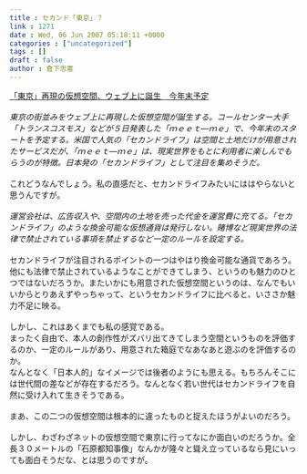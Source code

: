```yaml
---
title : セカンド「東京」？
link : 1271
date : Wed, 06 Jun 2007 05:18:11 +0000
categories : ["uncategorized"]
tags : []
draft : false
author : 倉下忠憲
---
```


<A HREF="http://www.asahi.com/business/update/0605/TKY200706050347.html" TARGET="_blank">「東京」再現の仮想空間、ウェブ上に誕生　今年末予定</A><BR><BR><I>東京の街並みをウェブ上に再現した仮想空間が誕生する。コールセンター大手「トランスコスモス」などが５日発表した「ｍｅｅｔ―ｍｅ」で、今年末のスタートを予定する。米国で人気の「セカンドライフ」は空間と土地だけが用意されたサービスだが、「ｍｅｅｔ―ｍｅ」は、現実世界をもとに利用者に楽しんでもらうのが特徴。日本発の「セカンドライフ」として注目を集めそうだ。</I><BR><BR>これどうなんでしょう。私の直感だと、セカンドライフみたいにははやらないと思うんですが。<BR><BR><I>運営会社は、広告収入や、空間内の土地を売った代金を運営費に充てる。「セカンドライフ」のような換金可能な仮想通貨は発行しない。賭博など現実世界の法律で禁止されている事項を禁止するなど一定のルールを設定する。</I> <BR><BR>セカンドライフが注目されるポイントの一つはやはり換金可能な通貨であろう。他にも法律で禁止されているようなことができてしまう、というのも魅力のひとつではないだろうか。またいかにも用意された仮想空間というのは、なんでもいいからとりあえずやっちゃって、というセカンドライフに比べると、いささか魅力不足に映る。<BR><BR>しかし、これはあくまでも私の感覚である。<BR>まったく自由で、本人の創作性がズバリ出てきてしまう空間というものを評価するのか、一定のルールがあり、用意された箱庭でなあなあと遊ぶのを評価するのか。<BR>なんとなく「日本人的」なイメージでは後者のようにも思える。もちろんそこには世代間の差などが存在するだろう。なんとなく若い世代はセカンドライフを自然に受け入れて生きそうである。<BR><BR>まあ、この二つの仮想空間は根本的に違ったものと捉えたほうがよいのだろう。<BR><BR>しかし、わざわざネットの仮想空間で東京に行ってなにか面白いのだろうか。全長３０メートルの「石原都知事像」なんかが隆々と聳え立っているなら見にいっても面白そうだな、とは思うのですが。<BR><br><br>
